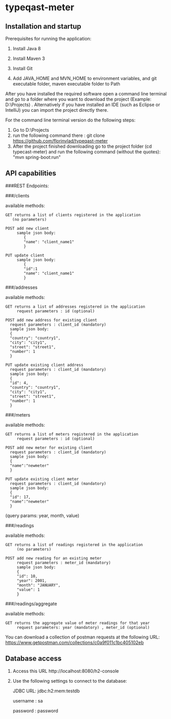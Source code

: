 # typeqast-meter

## Installation and startup

Prerequisites for running the application:

1. Install Java 8

2. Install Maven 3

3. Install Git

4. Add JAVA_HOME and MVN_HOME to environment variables, and git executable folder, maven executable folder to Path


After you have installed the required software open a command line terminal and go to a folder where 
you want to download the project (Example: D:\Projects) . Alternatively if you have installed an IDE (such as Eclipse or IntelliJ) you can import the project directly there.

For the command line terminal version do the following steps:
1. Go to D:\Projects
2. run the following command there :
git clone https://github.com/florinvlad/typeqast-meter
3. After the project finished downloading go to the project folder (cd typecast-meter) and run the following command (without the quotes):
"mvn spring-boot:run"
   
## API capabilities

###REST Endpoints:

###/clients

available methods: 

    GET returns a list of clients registered in the application
       (no parameters) 

    POST add new client 
         sample json body: 
            {
            "name": "client_name1"
            }

    PUT update client
         sample json body: 
            {
            "id":1
            "name": "client_name1"
            }


###/addresses

available methods:

    GET returns a list of addresses registered in the application
         request parameters : id (optional)

    POST add new address for existing client 
      request parameters : client_id (mandatory)
      sample json body:
      {
      "country": "country1",
      "city": "city1",
      "street": "street1",
      "number": 1
      }

    PUT update existing client address
      request parameters : client_id (mandatory)
      sample json body:
      {
      "id": 4,
      "country": "country1",
      "city": "city1",
      "street": "street1",
      "number": 1
      }

###/meters

available methods:

    GET returns a list of meters registered in the application
         request parameters : id (optional)

    POST add new meter for existing client
      request parameters : client_id (mandatory)
      sample json body:
      {
      "name":"newmeter"
      }

    PUT update existing client meter
      request parameters : client_id (mandatory)
      sample json body:
      {
      "id": 17,
      "name":"newmeter"
      }


(query params: year, month, value)

###/readings

available methods:

    GET returns a list of readings registered in the application
         (no parameters)

    POST add new reading for an existing meter
         request parameters : meter_id (mandatory)
         sample json body:
         {
         "id": 10,
         "year": 2001,
         "month": "JANUARY",
         "value": 1
         }

###/readings/aggregate

available methods:

    GET returns the aggregate value of meter readings for that year
         request parameters: year (mandatory) , meter_id (optional)

You can download a collection of postman requests at the following URL:
https://www.getpostman.com/collections/c0a9f011c1bc405102eb

## Database access
1. Access this URL
http://localhost:8080/h2-console
   
2. Use the following settings to connect to the database: 
 
   JDBC URL: jdbc:h2:mem:testdb
   
   username : sa
   
   password : password
